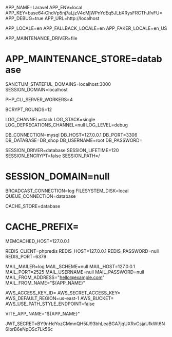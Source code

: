 <!-- .env -->
APP_NAME=Laravel
APP_ENV=local
APP_KEY=base64:ChdVp5nj7aLjzV4cMjWPnYdEq5JLbXRysFRCThJfvFU=
APP_DEBUG=true
APP_URL=http://localhost

APP_LOCALE=en
APP_FALLBACK_LOCALE=en
APP_FAKER_LOCALE=en_US

APP_MAINTENANCE_DRIVER=file
# APP_MAINTENANCE_STORE=database


SANCTUM_STATEFUL_DOMAINS=localhost:3000
SESSION_DOMAIN=localhost

PHP_CLI_SERVER_WORKERS=4

BCRYPT_ROUNDS=12

LOG_CHANNEL=stack
LOG_STACK=single
LOG_DEPRECATIONS_CHANNEL=null
LOG_LEVEL=debug

DB_CONNECTION=mysql
DB_HOST=127.0.0.1
DB_PORT=3306
DB_DATABASE=DB_shop
DB_USERNAME=root
DB_PASSWORD=

SESSION_DRIVER=database
SESSION_LIFETIME=120
SESSION_ENCRYPT=false
SESSION_PATH=/
# SESSION_DOMAIN=null

BROADCAST_CONNECTION=log
FILESYSTEM_DISK=local
QUEUE_CONNECTION=database

CACHE_STORE=database
# CACHE_PREFIX=

MEMCACHED_HOST=127.0.0.1

REDIS_CLIENT=phpredis
REDIS_HOST=127.0.0.1
REDIS_PASSWORD=null
REDIS_PORT=6379

MAIL_MAILER=log
MAIL_SCHEME=null
MAIL_HOST=127.0.0.1
MAIL_PORT=2525
MAIL_USERNAME=null
MAIL_PASSWORD=null
MAIL_FROM_ADDRESS="hello@example.com"
MAIL_FROM_NAME="${APP_NAME}"

AWS_ACCESS_KEY_ID=
AWS_SECRET_ACCESS_KEY=
AWS_DEFAULT_REGION=us-east-1
AWS_BUCKET=
AWS_USE_PATH_STYLE_ENDPOINT=false

VITE_APP_NAME="${APP_NAME}"

JWT_SECRET=BY9nHdYozCMmnQH5fJ93bhLeaBGA7jqUXRvCsjaUfkWt6N6IbrB6eNpOSc7Lk56c
